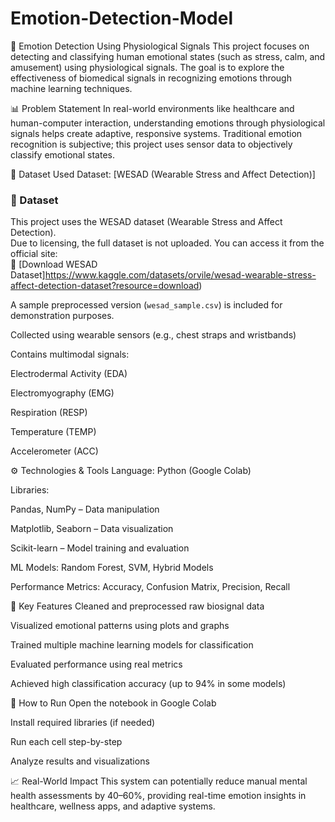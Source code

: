 # Emotion-Detection-Model
🧠 Emotion Detection Using Physiological Signals
This project focuses on detecting and classifying human emotional states (such as stress, calm, and amusement) using physiological signals. The goal is to explore the effectiveness of biomedical signals in recognizing emotions through machine learning techniques.

📊 Problem Statement
In real-world environments like healthcare and human-computer interaction, understanding emotions through physiological signals helps create adaptive, responsive systems. Traditional emotion recognition is subjective; this project uses sensor data to objectively classify emotional states.

🧪 Dataset Used
Dataset: [WESAD (Wearable Stress and Affect Detection)]

### 📂 Dataset

This project uses the WESAD dataset (Wearable Stress and Affect Detection).  
Due to licensing, the full dataset is not uploaded. You can access it from the official site:  
🔗 [Download WESAD Dataset]https://www.kaggle.com/datasets/orvile/wesad-wearable-stress-affect-detection-dataset?resource=download)

A sample preprocessed version (`wesad_sample.csv`) is included for demonstration purposes.


Collected using wearable sensors (e.g., chest straps and wristbands)

Contains multimodal signals:

Electrodermal Activity (EDA)

Electromyography (EMG)

Respiration (RESP)

Temperature (TEMP)

Accelerometer (ACC)

⚙️ Technologies & Tools
Language: Python (Google Colab)

Libraries:

Pandas, NumPy – Data manipulation

Matplotlib, Seaborn – Data visualization

Scikit-learn – Model training and evaluation

ML Models: Random Forest, SVM, Hybrid Models

Performance Metrics: Accuracy, Confusion Matrix, Precision, Recall

🚀 Key Features
Cleaned and preprocessed raw biosignal data

Visualized emotional patterns using plots and graphs

Trained multiple machine learning models for classification

Evaluated performance using real metrics

Achieved high classification accuracy (up to 94% in some models)

📂 How to Run
Open the notebook in Google Colab

Install required libraries (if needed)

Run each cell step-by-step

Analyze results and visualizations

📈 Real-World Impact
This system can potentially reduce manual mental health assessments by 40–60%, providing real-time emotion insights in healthcare, wellness apps, and adaptive systems.
